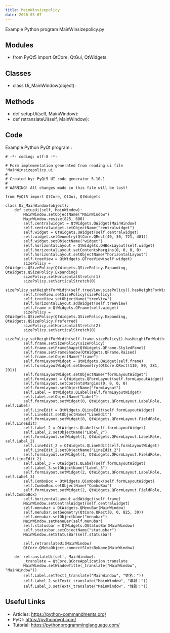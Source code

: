 ```yaml
---
title: MainWinsizepolicy
date: 2020-05-07
---
```

Example Python program MainWinsizepolicy.py

## Modules

* from PyQt5 import QtCore, QtGui, QtWidgets

## Classes

* class Ui_MainWindow(object):

## Methods

* def setupUi(self, MainWindow):
* def retranslateUi(self, MainWindow):

## Code

Example Python PyQt program :

    # -*- coding: utf-8 -*-
    
    # Form implementation generated from reading ui file 'MainWinsizepolicy.ui'
    #
    # Created by: PyQt5 UI code generator 5.10.1
    #
    # WARNING! All changes made in this file will be lost!
    
    from PyQt5 import QtCore, QtGui, QtWidgets
    
    class Ui_MainWindow(object):
        def setupUi(self, MainWindow):
            MainWindow.setObjectName("MainWindow")
            MainWindow.resize(825, 600)
            self.centralwidget = QtWidgets.QWidget(MainWindow)
            self.centralwidget.setObjectName("centralwidget")
            self.widget = QtWidgets.QWidget(self.centralwidget)
            self.widget.setGeometry(QtCore.QRect(40, 30, 721, 481))
            self.widget.setObjectName("widget")
            self.horizontalLayout = QtWidgets.QHBoxLayout(self.widget)
            self.horizontalLayout.setContentsMargins(0, 0, 0, 0)
            self.horizontalLayout.setObjectName("horizontalLayout")
            self.treeView = QtWidgets.QTreeView(self.widget)
            sizePolicy = QtWidgets.QSizePolicy(QtWidgets.QSizePolicy.Expanding, QtWidgets.QSizePolicy.Expanding)
            sizePolicy.setHorizontalStretch(1)
            sizePolicy.setVerticalStretch(0)
            sizePolicy.setHeightForWidth(self.treeView.sizePolicy().hasHeightForWidth())
            self.treeView.setSizePolicy(sizePolicy)
            self.treeView.setObjectName("treeView")
            self.horizontalLayout.addWidget(self.treeView)
            self.frame = QtWidgets.QFrame(self.widget)
            sizePolicy = QtWidgets.QSizePolicy(QtWidgets.QSizePolicy.Expanding, QtWidgets.QSizePolicy.Preferred)
            sizePolicy.setHorizontalStretch(2)
            sizePolicy.setVerticalStretch(0)
            sizePolicy.setHeightForWidth(self.frame.sizePolicy().hasHeightForWidth())
            self.frame.setSizePolicy(sizePolicy)
            self.frame.setFrameShape(QtWidgets.QFrame.StyledPanel)
            self.frame.setFrameShadow(QtWidgets.QFrame.Raised)
            self.frame.setObjectName("frame")
            self.formLayoutWidget = QtWidgets.QWidget(self.frame)
            self.formLayoutWidget.setGeometry(QtCore.QRect(110, 80, 281, 291))
            self.formLayoutWidget.setObjectName("formLayoutWidget")
            self.formLayout = QtWidgets.QFormLayout(self.formLayoutWidget)
            self.formLayout.setContentsMargins(0, 0, 0, 0)
            self.formLayout.setObjectName("formLayout")
            self.Label = QtWidgets.QLabel(self.formLayoutWidget)
            self.Label.setObjectName("Label")
            self.formLayout.setWidget(0, QtWidgets.QFormLayout.LabelRole, self.Label)
            self.LineEdit = QtWidgets.QLineEdit(self.formLayoutWidget)
            self.LineEdit.setObjectName("LineEdit")
            self.formLayout.setWidget(0, QtWidgets.QFormLayout.FieldRole, self.LineEdit)
            self.Label_2 = QtWidgets.QLabel(self.formLayoutWidget)
            self.Label_2.setObjectName("Label_2")
            self.formLayout.setWidget(1, QtWidgets.QFormLayout.LabelRole, self.Label_2)
            self.LineEdit_2 = QtWidgets.QLineEdit(self.formLayoutWidget)
            self.LineEdit_2.setObjectName("LineEdit_2")
            self.formLayout.setWidget(1, QtWidgets.QFormLayout.FieldRole, self.LineEdit_2)
            self.Label_3 = QtWidgets.QLabel(self.formLayoutWidget)
            self.Label_3.setObjectName("Label_3")
            self.formLayout.setWidget(2, QtWidgets.QFormLayout.LabelRole, self.Label_3)
            self.ComboBox = QtWidgets.QComboBox(self.formLayoutWidget)
            self.ComboBox.setObjectName("ComboBox")
            self.formLayout.setWidget(2, QtWidgets.QFormLayout.FieldRole, self.ComboBox)
            self.horizontalLayout.addWidget(self.frame)
            MainWindow.setCentralWidget(self.centralwidget)
            self.menubar = QtWidgets.QMenuBar(MainWindow)
            self.menubar.setGeometry(QtCore.QRect(0, 0, 825, 30))
            self.menubar.setObjectName("menubar")
            MainWindow.setMenuBar(self.menubar)
            self.statusbar = QtWidgets.QStatusBar(MainWindow)
            self.statusbar.setObjectName("statusbar")
            MainWindow.setStatusBar(self.statusbar)
    
            self.retranslateUi(MainWindow)
            QtCore.QMetaObject.connectSlotsByName(MainWindow)
    
        def retranslateUi(self, MainWindow):
            _translate = QtCore.QCoreApplication.translate
            MainWindow.setWindowTitle(_translate("MainWindow", "MainWindow"))
            self.Label.setText(_translate("MainWindow", "姓名："))
            self.Label_2.setText(_translate("MainWindow", "年龄："))
            self.Label_3.setText(_translate("MainWindow", "性别："))
    
    

## Useful Links

- Articles: https://python-commandments.org/
- PyQt: https://pythonpyqt.com/
- Tutorial: https://pythonprogramminglanguage.com/
